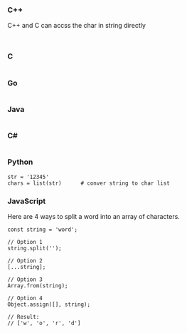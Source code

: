 ### C++
C++ and C can accss the char in string directly
```


```
### C
```

```

### Go
```
```
### Java
```

```


### C#
```  

```

### Python
```
str = '12345'
chars = list(str)      # conver string to char list
```

### JavaScript
Here are 4 ways to split a word into an array of characters.
```
const string = 'word';

// Option 1
string.split('');

// Option 2
[...string];

// Option 3
Array.from(string);

// Option 4
Object.assign([], string);

// Result:
// ['w', 'o', 'r', 'd']
```